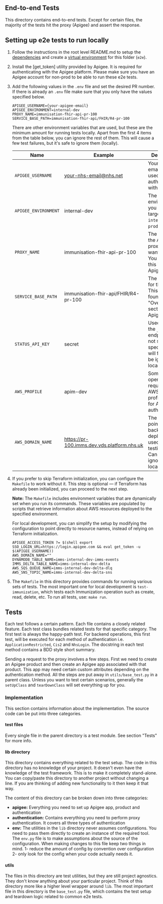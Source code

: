 ## End-to-end Tests

This directory contains end-to-end tests. Except for certain files, the majority of the tests hit the proxy (Apigee) and assert the response.

## Setting up e2e tests to run locally

1. Follow the instructions in the root level README.md to setup the [dependencies](../README.md#environment-setup) and create a [virtual environment](../README.md#) for this folder (`e2e`).

2. Install the [get_token] utility provided by Apigee. It is required for authenticating with the Apigee platform. Please make sure you have an Apigee account for non-prod to be able to run these e2e tests.

3. Add the following values in the `.env` file and set the desired PR number. If there is already an `.env` file make sure that you only have the values specified below.

    ```
    APIGEE_USERNAME={your-apigee-email}
    APIGEE_ENVIRONMENT=internal-dev
    PROXY_NAME=immunisation-fhir-api-pr-100
    SERVICE_BASE_PATH=immunisation-fhir-api/FHIR/R4-pr-100
    ```

    There are other environment variables that are used, but these are the minimum amount for running tests locally. Apart from the first 4 items from the table below, you can ignore the rest of them. This will cause a few test failures, but it's safe to ignore them (locally).

    | Name                 | Example                                     | Description                                                                                             |
    | -------------------- | ------------------------------------------- | ------------------------------------------------------------------------------------------------------- |
    | `APIGEE_USERNAME`    | your-nhs-email@nhs.net                      | Your NHS email address, used to authenticate with Apigee.                                               |
    | `APIGEE_ENVIRONMENT` | internal-dev                                | The Apigee environment you are targeting (e.g., `internal-dev`, `prod`, etc.).                          |
    | `PROXY_NAME`         | immunisation-fhir-api-pr-100                | The name of the Apigee proxy you want to target. You can find this in the Apigee UI.                    |
    | `SERVICE_BASE_PATH`  | immunisation-fhir-api/FHIR/R4-pr-100        | The base path for the proxy. This can be found in the "Overview" section of the Apigee UI.              |
    | `STATUS_API_KEY`     | secret                                      | Used to test the `_status` endpoint. If not set, that specific test will fail (can be ignored locally). |
    | `AWS_PROFILE`        | apim-dev                                    | Some operations require the AWS CLI. This profile is used for AWS authentication.                       |
    | `AWS_DOMAIN_NAME`    | https://pr-100.imms.dev.vds.platform.nhs.uk | The domain pointing to the backend deployment, used for testing mTLS. Can be ignored locally.           |

4. If you prefer to skip Terraform initialization, you can configure the `Makefile` to work without it. This step is optional — if Terraform has already been initialized, you can proceed to the next step.

    **Note:** The `Makefile` includes environment variables that are dynamically set when you run its commands. These variables are populated by scripts that retrieve information about AWS resources deployed to the specified environment.

    For local development, you can simplify the setup by modifying the configuration to point directly to resource names, instead of relying on Terraform initialization.

    ```
    APIGEE_ACCESS_TOKEN ?= $(shell export SSO_LOGIN_URL=https://login.apigee.com && eval get_token -u $(APIGEE_USERNAME))
    AWS_DOMAIN_NAME=""
    DYNAMODB_TABLE_NAME=imms-internal-dev-imms-events
    IMMS_DELTA_TABLE_NAME=imms-internal-dev-delta
    AWS_SQS_QUEUE_NAME=imms-internal-dev-delta-dlq
    AWS_SNS_TOPIC_NAME=imms-internal-dev-delta-sns
    ```

5. The `Makefile` in this directory provides commands for running various sets of tests. The most important one for local development is `test-immunization`, which tests each Immunization operation such as create, read, delete, etc. To run all tests, use: `make run`.

## Tests

Each test follows a certain pattern. Each file contains a closely related feature. Each test class bundles related tests for that specific category. The first test is always the happy-path test. For backend operations, this first test, will be executed for each method of authentication i.e. `ApplicationRestricted`, `Cis2` and `NhsLogin`. The docstring in each test method contains a BDD style short summary.

Sending a request to the proxy involves a few steps. First we need to create an Apigee product and then create an Apigee
app associated with that product. This app may need certain custom attributes depending on the authentication method.
All
the steps are put away in `utils/base_test.py` in a parent class. Unless you want to test certain scenarios, generally
the `setUpClass` and `tearDownClass` will set everything up for you.

### Implementation

This section contains information about the implementation. The source code can be put into three categories.

#### test files

Every single file in the parent directory is a test module. See section "Tests" for more info.

#### lib directory

This directory contains everything related to the test setup. The code in this directory has no knowledge of your project.
It doesn't even have the knowledge of the test framework. This is to make it completely stand-alone. You can copy/paste this
directory to another project without changing a line. If you are thinking of adding new functionality to it then keep it
that way.

The content of this directory can be broken down into three categories:

- **apigee:** Everything you need to set up Apigee app, product and authentication
- **authentication:** Contains everything you need to perform proxy authentication. It covers all three types of
  authentication
- **env:** The utilities in the `lib` directory never assumes configurations. You need to pass them directly to create
  an instance of the required tool. The `env.py` file is to make assumptions about the source of the configuration.
  When making changes to this file keep two things in mind. 1- reduce the amount of config by convention over
  configuration
  2- only look for the config when your code actually needs it.

#### utils

The files in this directory are test utilities, but they are still project agnostics. They don't know
anything about your particular project. Think of this directory more like a higher level wrapper around `lib`.
The most important file in this directory is the `base_test.py` file, which contains the test setup and teardown logic
related to common e2e tests.
